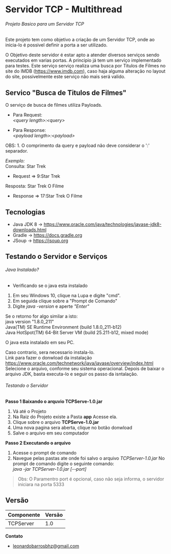# Servidor TCP - Multithread
###### Projeto Basico para um Servidor TCP 
Este projeto tem como objetivo a criação de um Servidor TCP, onde ao inicia-lo é possivel definir a porta a ser utilizado.

O Objetivo deste servidor é estar apto a atender diversos serviços sendo executados em varias portas. 
A principio já tem um serviço implementado para testes. Este serviço serviço realiza uma busca por Titulos de Filmes no site do IMDB 
(https://www.imdb.com), caso haja alguma alteração no layout do site, possivelmente este serviço não mais será valido.

## Servico "Busca de Titulos de Filmes"
O serviço de busca de filmes utiliza Payloads.</br>

- Para Request:<br>
*\<query length\>:\<query\>*  

- Para Response:<br>
*\<payload length\>:\<payload\>*

OBS: 1. O comprimento da query e payload não deve considerar o ':' separador.
     
     
*Exemplo:*<br>
Consulta: Star Trek <br>
- Request =>  9:Star Trek

Resposta: Star Trek O Filme <br>
- Response =>  17:Star Trek O Filme


## Tecnologias

- Java JDK 8   -> https://www.oracle.com/java/technologies/javase-jdk8-downloads.html
- Gradle       -> https://docs.gradle.org
- JSoup        -> https://jsoup.org

## Testando o Servidor e Serviços

###### Java Instalado?


- Verificando se o java esta instalado

1. Em seu Windows 10, clique na Lupa e digite "cmd".
2. Em seguida clique sobre a "Prompt de Comando"
3. Digite *java -version* e aperte *"Enter"*
 
Se o retorno for algo similar a isto:<br>
java version "1.8.0_211"<br>
Java(TM) SE Runtime Environment (build 1.8.0_211-b12)<br>
Java HotSpot(TM) 64-Bit Server VM (build 25.211-b12, mixed mode)<br>

O java esta instalado em seu PC.<br>
 
Caso contrario, sera necessario instala-lo.</br> Link para fazer o donwload da instalação https://www.oracle.com/technetwork/java/javase/overview/index.html </br> Selecione o arquivo, conforme seu sistema operacional.
Depois de baixar o arquivo JDK, basta executa-lo e seguir os passo da isntalação.

###### Testando o Servidor

**Passo 1 Baixando o arquvio  TCPServe-1.0.jar**
 
 1. Vá até o Projeto
 2. Na Raiz do Projeto existe a Pasta **app** Acesse ela.
 3. Clique sobre o arquivo **TCPServe-1.0.jar**
 4. Uma nova pagina sera aberta, clique no botão donwload
 5. Salve o arquivo em seu computador
 
 **Passo 2 Executando o arquivo**
 1. Acesse o prompt de comando
 2. Navegue pelas pastas ate onde foi salvo o arquivo *TCPServer-1.0.jar*
 No prompt de comando digite o seguinte comando: <br>
 *java -jar TCPServer-1.0.jar [--port]*
 >Obs: O Paramentro port é opcional, caso não seja informa, o servidor iniciara na porta 5333 
 
 ## Versão
  
| Componente     |  Versão  |
| -------------- | ---------|
|  TCPServer     |  1.0     |
  
  
  **Contato**
* leonardobarrosbhz@gmail.com 
  
